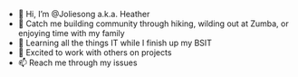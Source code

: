 - 👋 Hi, I’m @Joliesong a.k.a. Heather
- 👀 Catch me building community through hiking, wilding out at Zumba, or enjoying time with my family
- 🌱 Learning all the things IT while I finish up my BSIT
- 💞️ Excited to work with others on projects 
- 📫 Reach me through my issues

<!---
Joliesong/Joliesong is a ✨ special ✨ repository because its `README.md` (this file) appears on your GitHub profile.
You can click the Preview link to take a look at your changes.
--->
